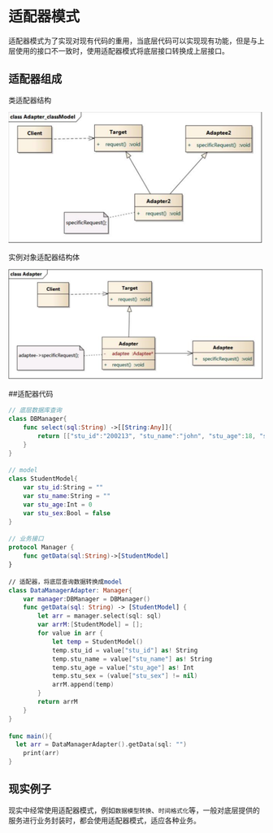# 适配器模式

适配器模式为了实现对现有代码的重用，当底层代码可以实现现有功能，但是与上层使用的接口不一致时，使用适配器模式将底层接口转换成上层接口。

## 适配器组成

类适配器结构

<img src="media/image-20200505212023366.png" width=500>

实例对象适配器结构体

<img src="media/image-20200505211952721.png" width=500>

##适配器代码

```swift
// 底层数据库查询
class DBManager{
    func select(sql:String) ->[[String:Any]]{
        return [["stu_id":"200213", "stu_name":"john", "stu_age":18, "stu_sex":true]];
    }
}

// model
class StudentModel{
    var stu_id:String = ""
    var stu_name:String = ""
    var stu_age:Int = 0
    var stu_sex:Bool = false
}

// 业务接口
protocol Manager {
    func getData(sql:String)->[StudentModel]
}

// 适配器，将底层查询数据转换成model
class DataManagerAdapter: Manager{
    var manager:DBManager = DBManager()
    func getData(sql: String) -> [StudentModel] {
        let arr = manager.select(sql: sql)
        var arrM:[StudentModel] = [];
        for value in arr {
            let temp = StudentModel()
            temp.stu_id = value["stu_id"] as! String
            temp.stu_name = value["stu_name"] as! String
            temp.stu_age = value["stu_age"] as! Int
            temp.stu_sex = (value["stu_sex"] != nil)
            arrM.append(temp)
        }
        return arrM
    }
}

func main(){
  let arr = DataManagerAdapter().getData(sql: "")
	print(arr)
}
```



## 现实例子

现实中经常使用适配器模式，例如`数据模型转换`、`时间格式化`等，一般对底层提供的服务进行业务封装时，都会使用适配器模式，适应各种业务。
